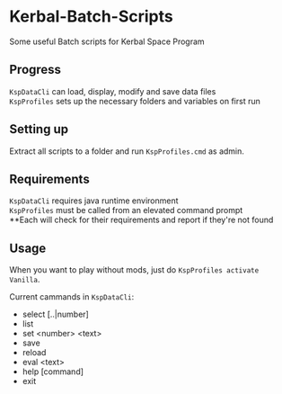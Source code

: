 # Kerbal-Batch-Scripts
Some useful Batch scripts for Kerbal Space Program

## Progress
`KspDataCli` can load, display, modify and save data files<br>
`KspProfiles` sets up the necessary folders and variables on first run

## Setting up
Extract all scripts to a folder and run `KspProfiles.cmd` as admin.

## Requirements
`KspDataCli` requires java runtime environment<br>
`KspProfiles` must be called from an elevated command prompt<br>
**Each will check for their requirements and report if they're not found

## Usage
When you want to play without mods, just do `KspProfiles activate Vanilla`.

Current cammands in `KspDataCli`:

- select [..|number]
- list
- set &lt;number&gt; &lt;text&gt;
- save
- reload
- eval &lt;text&gt;
- help [command]
- exit
